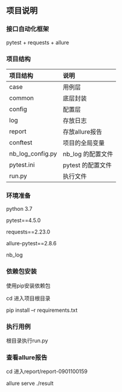 ## 项目说明

### 接口自动化框架

pytest + requests + allure 

### 项目结构

| 项目结构         | 说明              |
| :--------------- | :---------------- |
| case             | 用例层            |
| common           | 底层封装          |
| config           | 配置层            |
| log              | 存放日志          |
| report           | 存放allure报告    |
| conftest         | 项目的全局变量    |
| nb_log_config.py | nb_log 的配置文件 |
| pytest.ini       | pytest 的配置文件 |
| run.py           | 执行文件          |

### 环境准备

python 3.7

pytest==4.5.0

requests==2.23.0

allure-pytest==2.8.6

nb_log

### 依赖包安装

使用pip安装依赖包

cd 进入项目根目录

pip install –r requirements.txt

### 执行用例

根目录执行run.py

### 查看allure报告

cd 进入report/report-0901100159

allure serve ./result